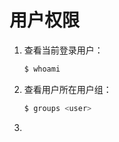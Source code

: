 # 用户权限

1. 查看当前登录用户：

   ```bash
   $ whoami
   ```

2. 查看用户所在用户组：

   ```bash
   $ groups <user>
   ```

3. 